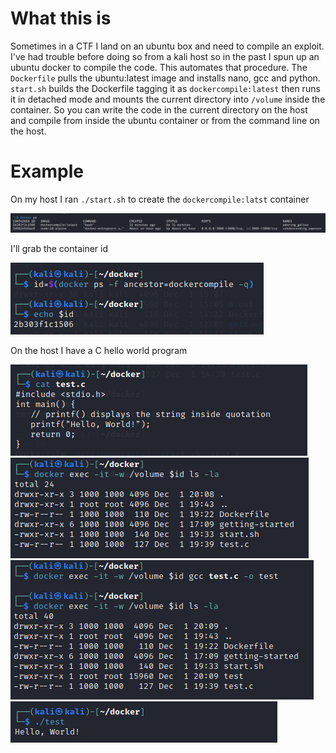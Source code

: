 # What this is

Sometimes in a CTF I land on an ubuntu box and need to compile an exploit. I've had trouble before doing so from a kali host so in the past I spun up an ubuntu docker to compile the code. This automates that procedure. The `Dockerfile` pulls the ubuntu:latest image and installs nano, gcc and python. `start.sh` builds the Dockerfile tagging it as `dockercompile:latest` then runs it in detached mode and mounts the current directory into `/volume` inside the container. So you can write the code in the current directory on the host and compile from inside the ubuntu container or from the command line on the host.

# Example
On my host I ran `./start.sh` to create the `dockercompile:latst` container

<img src="images/dockerps.png">

I'll grab the container id

<img src="images/dockerid.png">

On the host I have a C hello world program

<img src="images/testcat.png">
<img src="images/volume.png">
<img src="images/compile.png">
<img src="images/helloworld.png">
